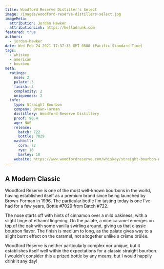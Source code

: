 ```yaml
---
title: Woodford Reserve Distiller's Select
image: /images/woodford-reserve-distillers-select.jpg
imageMeta:
  attribution: Jordan Hawker
  attributionLink: https://helladrunk.com
featured: true
authors:
  - jordan-hawker
date: Wed Feb 24 2021 17:37:33 GMT-0800 (Pacific Standard Time)
tags:
  - whiskey
  - american
  - bourbon
meta:
  ratings:
    nose: 2
    palate: 3
    finish: 3
    complexity: 2 
    uniqueness: 2
  info:
    type: Straight Bourbon
    company: Brown-Forman
    distillery: Woodford Reserve Distillery
    proof: 90.4
    age: NAS
    release:
      batch: 722
      bottle: 7029
    mashbill:
      corn: 72
      rye: 18
      barley: 10
    website: https://www.woodfordreserve.com/whiskey/straight-bourbon-whiskey/
---
```


## A Modern Classic

Woodford Reserve is one of the most well-known bourbons in the world, having established itself as a 
premium brand since being launched by Brown-Forman in 1996. The particular bottle I'm tasting today is 
one I've had for a few years, Bottle #7029 from Batch #722.

The nose starts off with hints of cinnamon over a mild oakiness, with a slight tinge of ethanol 
lingering. On the palate, a nice caramel emerges on top of the oak with some vanilla swirling around, 
giving us that classic bourbon flavor. The finish is medium to long, as the palate gives way to a 
slight burnt effect on the caramel, not altogether unlike a crème brûlée.

Woodford Reserve is neither particularly complex nor unique, but it establishes itself well within the 
expectations for a classic straight bourbon. I wouldn't consider this a prized bottle by any means, but 
I would happily drink it any day!

